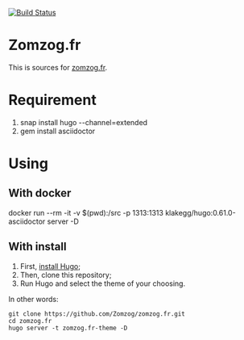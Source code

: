[![Build Status](https://travis-ci.org/Zomzog/zomzog.fr.svg?branch=master)](https://travis-ci.org/Zomzog/zomzog.fr)

Zomzog.fr
==========

This is sources for [zomzog.fr](https://zomzog.fr/).

# Requirement

1. snap install hugo --channel=extended
2. gem install asciidoctor

# Using

## With docker
docker run --rm -it   -v $(pwd):/src   -p 1313:1313   klakegg/hugo:0.61.0-asciidoctor   server -D

## With install
1. First, [install Hugo](https://gohugo.io/overview/installing/);
2. Then, clone this repository;
3. Run Hugo and select the theme of your choosing.

In other words:

<pre><code>git clone https://github.com/Zomzog/zomzog.fr.git
cd zomzog.fr
hugo server -t zomzog.fr-theme -D
</code></pre>